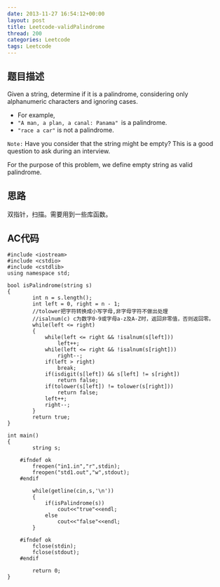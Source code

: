 ```yaml
---
date: 2013-11-27 16:54:12+00:00
layout: post
title: Leetcode-validPalindrome
thread: 200
categories: Leetcode
tags: Leetcode
---
```

## 题目描述
Given a string, determine if it is a palindrome, considering only alphanumeric characters and ignoring cases.

*   For example,
*   `"A man, a plan, a canal: Panama" `is a palindrome.
*   `"race a car"` is not a palindrome.

`Note:`
Have you consider that the string might be empty? This is a good question to ask during an interview.

For the purpose of this problem, we define empty string as valid palindrome.

## 思路
双指针，扫描。需要用到一些库函数。

## AC代码

    #include <iostream>
    #include <cstdio>
    #include <cstdlib>
    using namespace std;
    
    bool isPalindrome(string s)
    {
        	int n = s.length();
        	int left = 0, right = n - 1;
        	//tolower把字符转换成小写字母,非字母字符不做出处理
        	//isalnum(c) c为数字0-9或字母a-z及A-Z时，返回非零值，否则返回零。
        	while(left <= right)
        	{
        		while(left <= right && !isalnum(s[left]))
        			left++;
        		while(left <= right && !isalnum(s[right]))
        			right--;
        		if(left > right)
        			break;
        		if(isdigit(s[left]) && s[left] != s[right])
        			return false;
        		if(tolower(s[left]) != tolower(s[right]))
        			return false;
        		left++;
        		right--;
        	}
        	return true;
    }
    
    int main()
    {
        	string s;
        
        #ifndef ok
        	freopen("in1.in","r",stdin);
        	freopen("std1.out","w",stdout);
        #endif
        
        	while(getline(cin,s,'\n'))
        	{
        		if(isPalindrome(s))
        			cout<<"true"<<endl;
        		else
        			cout<<"false"<<endl;
        	}
        	
        #ifndef ok
        	fclose(stdin);
        	fclose(stdout);
        #endif
        
        	return 0;
    }
    